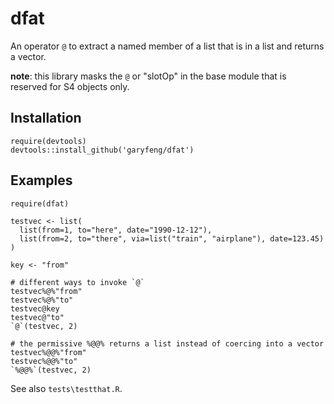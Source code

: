 # dfat
An operator `@` to extract a named member of a list that is in a list and returns a vector.

**note**: this library masks the ```@``` or "slotOp" in the base module that is reserved for S4 objects only. 

## Installation ##

```
require(devtools)
devtools::install_github('garyfeng/dfat')
```

## Examples ##

```
require(dfat)

testvec <- list(
  list(from=1, to="here", date="1990-12-12"), 
  list(from=2, to="there", via=list("train", "airplane"), date=123.45)
)

key <- "from"

# different ways to invoke `@`
testvec%@%"from"
testvec%@%"to"
testvec@key
testvec@"to"
`@`(testvec, 2)

# the permissive %@@% returns a list instead of coercing into a vector
testvec%@@%"from"
testvec%@@%"to"
`%@@%`(testvec, 2)

```

See also ```tests\testthat.R```.
